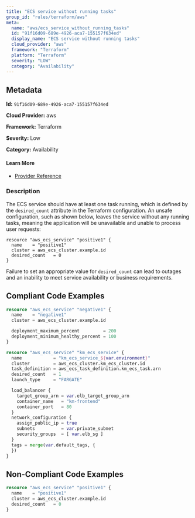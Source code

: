 ```yaml
---
title: "ECS service without running tasks"
group_id: "rules/terraform/aws"
meta:
  name: "aws/ecs_service_without_running_tasks"
  id: "91f16d09-689e-4926-aca7-155157f634ed"
  display_name: "ECS service without running tasks"
  cloud_provider: "aws"
  framework: "Terraform"
  platform: "Terraform"
  severity: "LOW"
  category: "Availability"
---
```

## Metadata

**Id:** `91f16d09-689e-4926-aca7-155157f634ed`

**Cloud Provider:** aws

**Framework:** Terraform

**Severity:** Low

**Category:** Availability

#### Learn More

 - [Provider Reference](https://registry.terraform.io/providers/hashicorp/aws/latest/docs/resources/ecs_service)

### Description

 The ECS service should have at least one task running, which is defined by the `desired_count` attribute in the Terraform configuration. An unsafe configuration, such as shown below, leaves the service without any running tasks, meaning the application will be unavailable and unable to process user requests:

```
resource "aws_ecs_service" "positive1" {
  name    = "positive1"
  cluster = aws_ecs_cluster.example.id
  desired_count   = 0
}
```

Failure to set an appropriate value for `desired_count` can lead to outages and an inability to meet service availability or business requirements.


## Compliant Code Examples
```terraform
resource "aws_ecs_service" "negative1" {
  name    = "negative1"
  cluster = aws_ecs_cluster.example.id

  deployment_maximum_percent         = 200
  deployment_minimum_healthy_percent = 100
}

resource "aws_ecs_service" "km_ecs_service" {
  name            = "km_ecs_service_${var.environment}"
  cluster         = aws_ecs_cluster.km_ecs_cluster.id
  task_definition = aws_ecs_task_definition.km_ecs_task.arn
  desired_count   = 1
  launch_type     = "FARGATE"

  load_balancer {
    target_group_arn = var.elb_target_group_arn
    container_name   = "km-frontend"
    container_port   = 80
  }
  network_configuration {
    assign_public_ip = true
    subnets          = var.private_subnet
    security_groups  = [ var.elb_sg ]
  }
  tags = merge(var.default_tags, {
  })
}

```
## Non-Compliant Code Examples
```terraform
resource "aws_ecs_service" "positive1" {
  name    = "positive1"
  cluster = aws_ecs_cluster.example.id
  desired_count   = 0
}

```